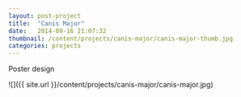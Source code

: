 ```yaml
---
layout: post-project
title:  "Canis Major"
date:   2014-09-16 21:07:32
thumbnail: /content/projects/canis-major/canis-major-thumb.jpg
categories: projects
---
```


Poster design

![]({{ site.url }}/content/projects/canis-major/canis-major.jpg)